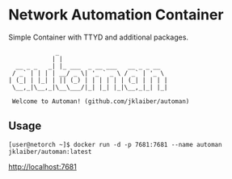 # Network Automation Container
Simple Container with TTYD and additional packages.
```
             _
            | |
  __ _ _   _| |_ ___  _ __ ___   __ _ _ __
 / _` | | | | __/ _ \| '_ ` _ \ / _` | '_ \
| (_| | |_| | || (_) | | | | | | (_| | | | |
 \__,_|\__,_|\__\___/|_| |_| |_|\__,_|_| |_|

 Welcome to Automan! (github.com/jklaiber/automan)
```
## Usage
```
[user@netorch ~]$ docker run -d -p 7681:7681 --name automan jklaiber/automan:latest
```
[http://localhost:7681](http://localhost:7681)
